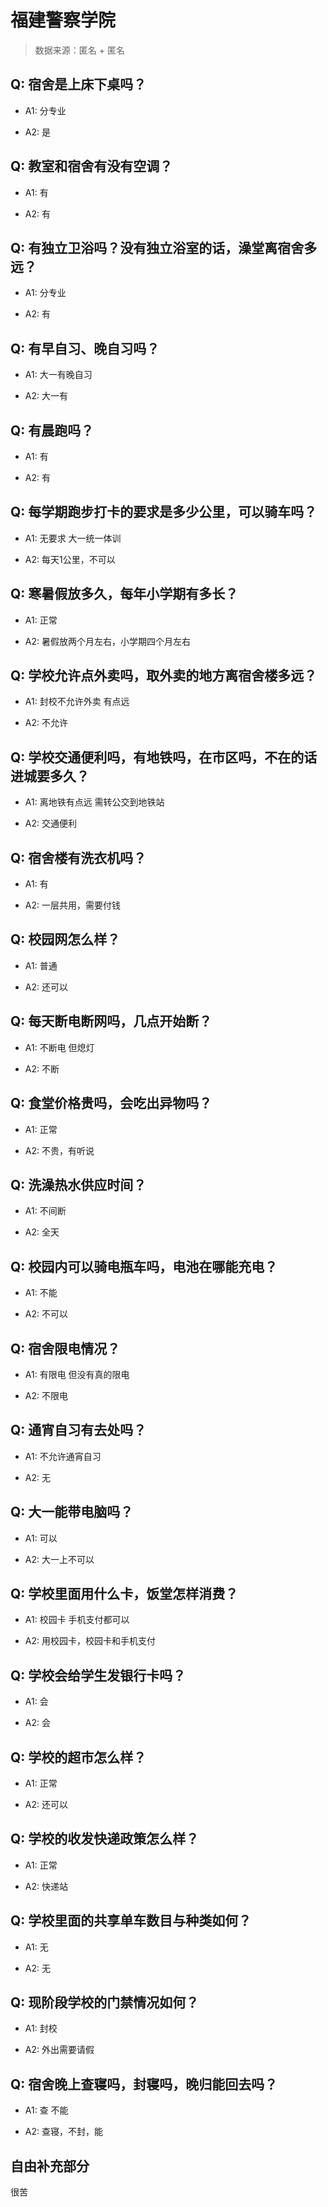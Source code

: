 # 福建警察学院

> 数据来源：匿名 + 匿名

## Q: 宿舍是上床下桌吗？

- A1: 分专业

- A2: 是

## Q: 教室和宿舍有没有空调？

- A1: 有

- A2: 有

## Q: 有独立卫浴吗？没有独立浴室的话，澡堂离宿舍多远？

- A1: 分专业

- A2: 有

## Q: 有早自习、晚自习吗？

- A1: 大一有晚自习

- A2: 大一有

## Q: 有晨跑吗？

- A1: 有

- A2: 有

## Q: 每学期跑步打卡的要求是多少公里，可以骑车吗？

- A1: 无要求 大一统一体训

- A2: 每天1公里，不可以

## Q: 寒暑假放多久，每年小学期有多长？

- A1: 正常

- A2: 暑假放两个月左右，小学期四个月左右

## Q: 学校允许点外卖吗，取外卖的地方离宿舍楼多远？

- A1: 封校不允许外卖  有点远

- A2: 不允许

## Q: 学校交通便利吗，有地铁吗，在市区吗，不在的话进城要多久？

- A1: 离地铁有点远 需转公交到地铁站

- A2: 交通便利

## Q: 宿舍楼有洗衣机吗？

- A1: 有

- A2: 一层共用，需要付钱

## Q: 校园网怎么样？

- A1: 普通

- A2: 还可以

## Q: 每天断电断网吗，几点开始断？

- A1: 不断电 但熄灯

- A2: 不断

## Q: 食堂价格贵吗，会吃出异物吗？

- A1: 正常

- A2: 不贵，有听说

## Q: 洗澡热水供应时间？

- A1: 不间断

- A2: 全天

## Q: 校园内可以骑电瓶车吗，电池在哪能充电？

- A1: 不能

- A2: 不可以

## Q: 宿舍限电情况？

- A1: 有限电 但没有真的限电

- A2: 不限电

## Q: 通宵自习有去处吗？

- A1: 不允许通宵自习

- A2: 无

## Q: 大一能带电脑吗？

- A1: 可以

- A2: 大一上不可以

## Q: 学校里面用什么卡，饭堂怎样消费？

- A1: 校园卡 手机支付都可以

- A2: 用校园卡，校园卡和手机支付

## Q: 学校会给学生发银行卡吗？

- A1: 会

- A2: 会

## Q: 学校的超市怎么样？

- A1: 正常

- A2: 还可以

## Q: 学校的收发快递政策怎么样？

- A1: 正常

- A2: 快递站

## Q: 学校里面的共享单车数目与种类如何？

- A1: 无

- A2: 无

## Q: 现阶段学校的门禁情况如何？

- A1: 封校

- A2: 外出需要请假

## Q: 宿舍晚上查寝吗，封寝吗，晚归能回去吗？

- A1: 查 不能

- A2: 查寝，不封，能

## 自由补充部分

很苦